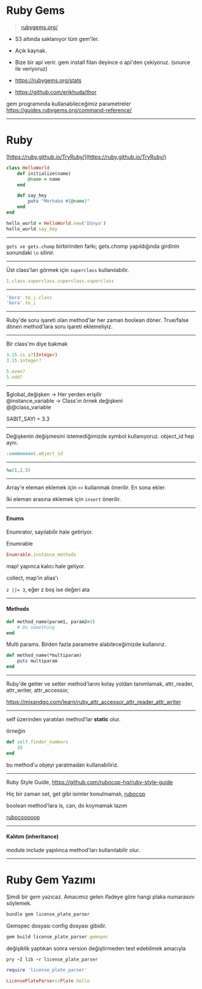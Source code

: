 # Ruby Gems

> [rubygems.org/](https://rubygems.org/)

- S3 altında saklanıyor tüm gem'ler.
- Açık kaynak.
- Bize bir api verir. gem install filan deyince o api'den çekiyoruz. (source ile veriyoruz)
- https://rubygems.org/stats

- https://github.com/erikhuda/thor

gem programında kullanabileceğimiz parametreler  
https://guides.rubygems.org/command-reference/

---

# Ruby

[https://ruby.github.io/TryRuby/](https://ruby.github.io/TryRuby/)

```ruby
class HelloWorld
	def initialize(name)
		@name = name
	end

	def say_hey
		puts "Merhaba #{@name}"
	end
end

hello_world = HelloWorld.new('Dünya')
hello_world.say_hey
```

---

`gets ve gets.chomp` birbirinden farkı; gets.chomp yapıldığında girdinin sonundaki `\n` silinir.

---

Üst class'ları görmek için `superclass` kullanılabilir.

```ruby
1.class.superclass.superclass.superclass
```

---

```ruby
'bora'.to_i.class
'bora'.to_i
```

---

Ruby'de soru işareti olan method'lar her zaman boolean döner. True/false dönen method'lara soru işareti eklemeliyiz.

---

Bir class'mı diye bakmak
```ruby
3.15.is_a?(Integer)
3.15.integer?

5.even?
5.odd?
```

---

$global_değişken -> Her yerden erişilir  
@instance_variable -> Class'ın örnek değişkeni  
@@class_variable

SABIT_SAYI = 3.3

---

Değişkenin değişmesini istemediğimizde symbol kullanıyoruz. object_id hep aynı.

```ruby
:semboooool.object_id
```

---

```ruby
%w(1,2,3)
````

---

Array'e eleman eklemek için `<<` kullanmak önerilir. En sona ekler.

İki eleman arasına eklemek için `insert` önerilir.

---

#### Enums

Enumrator, sayılabilir hale getiriyor.

Enumrable

```ruby
Enumrable.instance_methods
```

map! yapınca kalıcı hale geliyor.

collect, map'in alias'ı

`z ||= 3`, eğer z boş ise değeri ata


---

#### Methods

```ruby
def method_name(param1, param2=3)
	# Do something
end
```

Multi params. Birden fazla parametre alabileceğimizde kullanırız.

```ruby
def method_name(*multiparam)
	puts multiparam
end
```

---

Ruby'de getter ve setter method'larını kolay yoldan tanımlamak,
attr_reader, attr_writer, attr_accessor,

https://mixandgo.com/learn/ruby_attr_accessor_attr_reader_attr_writer

---

self üzerinden yaratılan method'lar **static** olur.

örneğin

```ruby
def self.finder_numbers
	10
end
```

bu method'u objeyi yaratmadan kullanabiliriz.

---

Ruby Style Guide, https://github.com/rubocop-hq/ruby-style-guide

Hiç bir zaman set, get gibi isimler konulmamalı,
[rubocop](https://github.com/rubocop-hq/ruby-style-guide#accessor_mutator_method_names)

boolean method'lara is, can, do koymamak lazım

[rubocooooop](https://github.com/rubocop-hq/ruby-style-guide#bool-methods-prefix)

---

#### Kalıtım (inheritance)

module include yapılınca method'ları kullanılabilir olur.

---

# Ruby Gem Yazımı

Şimdi bir gem yazıcaz. Amacımız gelen ifadeye göre hangi plaka numarasını söylemek.

```ruby
bundle gem license_plate_parser
```

Gemspec dosyası config dosyası gibidir.
```ruby
gem build license_plate_parser.gemspec
```

değişiklik yaptıkan sonra version değiştirmeden test edebilmek amacıyla
```ruby
pry -I lib -r license_plate_parser
```

```ruby
require 'license_plate_parser'
```

```ruby
LicensePlateParser::Plate.hello
```
